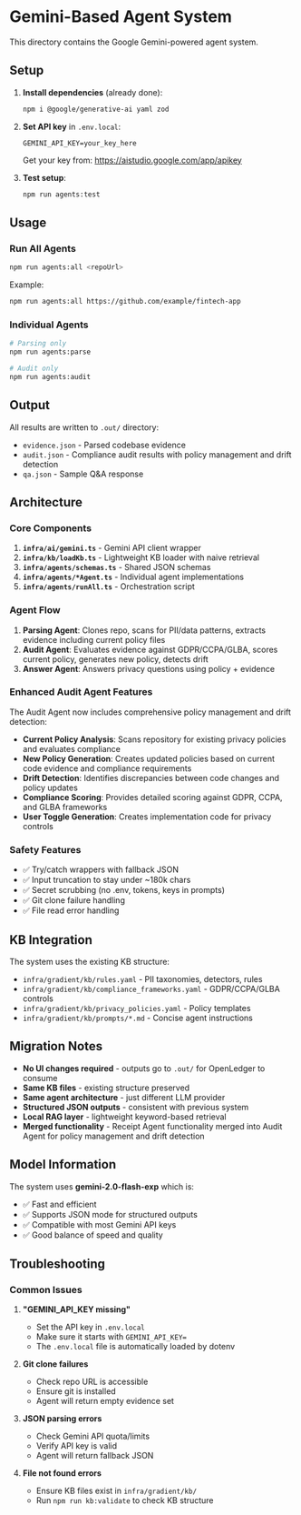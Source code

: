# Gemini-Based Agent System

This directory contains the Google Gemini-powered agent system.

## Setup

1. **Install dependencies** (already done):

   ```bash
   npm i @google/generative-ai yaml zod
   ```

2. **Set API key** in `.env.local`:

   ```
   GEMINI_API_KEY=your_key_here
   ```

   Get your key from: https://aistudio.google.com/app/apikey

3. **Test setup**:
   ```bash
   npm run agents:test
   ```

## Usage

### Run All Agents

```bash
npm run agents:all <repoUrl>
```

Example:

```bash
npm run agents:all https://github.com/example/fintech-app
```

### Individual Agents

```bash
# Parsing only
npm run agents:parse

# Audit only
npm run agents:audit
```

## Output

All results are written to `.out/` directory:

- `evidence.json` - Parsed codebase evidence
- `audit.json` - Compliance audit results with policy management and drift detection
- `qa.json` - Sample Q&A response

## Architecture

### Core Components

1. **`infra/ai/gemini.ts`** - Gemini API client wrapper
2. **`infra/kb/loadKb.ts`** - Lightweight KB loader with naive retrieval
3. **`infra/agents/schemas.ts`** - Shared JSON schemas
4. **`infra/agents/*Agent.ts`** - Individual agent implementations
5. **`infra/agents/runAll.ts`** - Orchestration script

### Agent Flow

1. **Parsing Agent**: Clones repo, scans for PII/data patterns, extracts evidence including current policy files
2. **Audit Agent**: Evaluates evidence against GDPR/CCPA/GLBA, scores current policy, generates new policy, detects drift
3. **Answer Agent**: Answers privacy questions using policy + evidence

### Enhanced Audit Agent Features

The Audit Agent now includes comprehensive policy management and drift detection:

- **Current Policy Analysis**: Scans repository for existing privacy policies and evaluates compliance
- **New Policy Generation**: Creates updated policies based on current code evidence and compliance requirements
- **Drift Detection**: Identifies discrepancies between code changes and policy updates
- **Compliance Scoring**: Provides detailed scoring against GDPR, CCPA, and GLBA frameworks
- **User Toggle Generation**: Creates implementation code for privacy controls

### Safety Features

- ✅ Try/catch wrappers with fallback JSON
- ✅ Input truncation to stay under ~180k chars
- ✅ Secret scrubbing (no .env, tokens, keys in prompts)
- ✅ Git clone failure handling
- ✅ File read error handling

## KB Integration

The system uses the existing KB structure:

- `infra/gradient/kb/rules.yaml` - PII taxonomies, detectors, rules
- `infra/gradient/kb/compliance_frameworks.yaml` - GDPR/CCPA/GLBA controls
- `infra/gradient/kb/privacy_policies.yaml` - Policy templates
- `infra/gradient/kb/prompts/*.md` - Concise agent instructions

## Migration Notes

- **No UI changes required** - outputs go to `.out/` for OpenLedger to consume
- **Same KB files** - existing structure preserved
- **Same agent architecture** - just different LLM provider
- **Structured JSON outputs** - consistent with previous system
- **Local RAG layer** - lightweight keyword-based retrieval
- **Merged functionality** - Receipt Agent functionality merged into Audit Agent for policy management and drift detection

## Model Information

The system uses **gemini-2.0-flash-exp** which is:

- ✅ Fast and efficient
- ✅ Supports JSON mode for structured outputs
- ✅ Compatible with most Gemini API keys
- ✅ Good balance of speed and quality

## Troubleshooting

### Common Issues

1. **"GEMINI_API_KEY missing"**

   - Set the API key in `.env.local`
   - Make sure it starts with `GEMINI_API_KEY=`
   - The `.env.local` file is automatically loaded by dotenv

2. **Git clone failures**

   - Check repo URL is accessible
   - Ensure git is installed
   - Agent will return empty evidence set

3. **JSON parsing errors**

   - Check Gemini API quota/limits
   - Verify API key is valid
   - Agent will return fallback JSON

4. **File not found errors**
   - Ensure KB files exist in `infra/gradient/kb/`
   - Run `npm run kb:validate` to check KB structure
